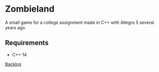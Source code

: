 # Zombieland

A small game for a college assignment made in C++ with Allegro 5 several years ago.

## Requirements

- C++ 14

[Backlog](https://docs.google.com/spreadsheets/d/1AqHna2KMVhO6NpCO9lCcu129XvTjnpO9mQtqUxGgOX4/edit?usp=sharing)
